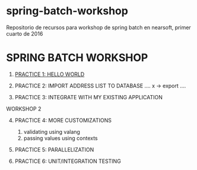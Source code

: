 # spring-batch-workshop
Repositorio de recursos para workshop de spring batch en nearsoft, primer cuarto de 2016
 
SPRING BATCH WORKSHOP
=====================

1. [PRACTICE 1: HELLO WORLD](/tree/master/exercise-1/README.md)

2. PRACTICE 2: IMPORT ADDRESS LIST TO DATABASE
    ....
    x -> export ....

3. PRACTICE 3: INTEGRATE WITH MY EXISTING APPLICATION

WORKSHOP 2

4. PRACTICE 4: MORE CUSTOMIZATIONS
    1. validating using valang
    1. passing values using contexts

5. PRACTICE 5: PARALLELIZATION

6. PRACTICE 6: UNIT/INTEGRATION TESTING
